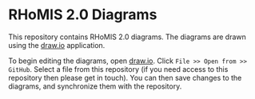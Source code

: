 # RHoMIS 2.0 Diagrams

This repository contains RHoMIS 2.0 diagrams. The diagrams are drawn using 
the [draw.io](https://app.diagrams.net/) application.

To begin editing the diagrams, open [draw.io](https://app.diagrams.net/). 
Click `File >> Open from >> GitHub`. Select a file from this repository (if you need access to this repository then please get in touch). You can then save changes to the diagrams, and synchronize them with the repository.